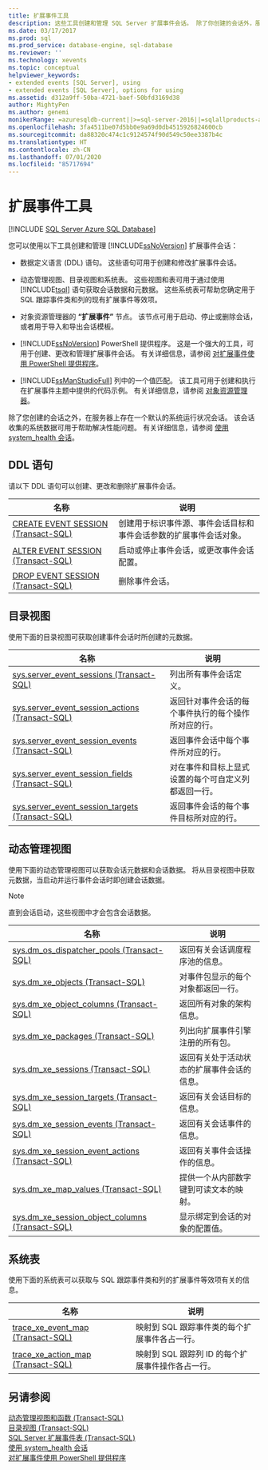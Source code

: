 ```yaml
---
title: 扩展事件工具
description: 这些工具创建和管理 SQL Server 扩展事件会话。 除了你创建的会话外，服务器上还有一个默认的系统运行状况会话。
ms.date: 03/17/2017
ms.prod: sql
ms.prod_service: database-engine, sql-database
ms.reviewer: ''
ms.technology: xevents
ms.topic: conceptual
helpviewer_keywords:
- extended events [SQL Server], using
- extended events [SQL Server], options for using
ms.assetid: d312a9ff-50ba-4721-baef-50bfd3169d38
author: MightyPen
ms.author: genemi
monikerRange: =azuresqldb-current||>=sql-server-2016||=sqlallproducts-allversions||>=sql-server-linux-2017||=azuresqldb-mi-current
ms.openlocfilehash: 3fa4511be07d5bb0e9a69d0db4515926824600cb
ms.sourcegitcommit: da88320c474c1c9124574f90d549c50ee3387b4c
ms.translationtype: HT
ms.contentlocale: zh-CN
ms.lasthandoff: 07/01/2020
ms.locfileid: "85717694"
---
```

# <a name="extended-events-tools"></a>扩展事件工具

[!INCLUDE [SQL Server Azure SQL Database](../../includes/applies-to-version/sql-asdb.md)]

  您可以使用以下工具创建和管理 [!INCLUDE[ssNoVersion](../../includes/ssnoversion-md.md)] 扩展事件会话：  
  
-   数据定义语言 (DDL) 语句。 这些语句可用于创建和修改扩展事件会话。  
  
-   动态管理视图、目录视图和系统表。 这些视图和表可用于通过使用 [!INCLUDE[tsql](../../includes/tsql-md.md)] 语句获取会话数据和元数据。 这些系统表可帮助您确定用于 SQL 跟踪事件类和列的现有扩展事件等效项。  
  
-   对象资源管理器的 **“扩展事件”** 节点。 该节点可用于启动、停止或删除会话，或者用于导入和导出会话模板。  
  
-   [!INCLUDE[ssNoVersion](../../includes/ssnoversion-md.md)] PowerShell 提供程序。 这是一个强大的工具，可用于创建、更改和管理扩展事件会话。 有关详细信息，请参阅 [对扩展事件使用 PowerShell 提供程序](../../relational-databases/extended-events/use-the-powershell-provider-for-extended-events.md)。  
  
-   [!INCLUDE[ssManStudioFull](../../includes/ssmanstudiofull-md.md)] 列中的一个值匹配。 该工具可用于创建和执行在扩展事件主题中提供的代码示例。 有关详细信息，请参阅 [对象资源管理器](../../ssms/object/object-explorer.md)。  
  
 除了您创建的会话之外，在服务器上存在一个默认的系统运行状况会话。 该会话收集的系统数据可用于帮助解决性能问题。 有关详细信息，请参阅 [使用 system_health 会话](../../relational-databases/extended-events/use-the-system-health-session.md)。  
  
## <a name="ddl-statements"></a>DDL 语句  
 请以下 DDL 语句可以创建、更改和删除扩展事件会话。  
  
|名称|说明|  
|----------|-----------------|  
|[CREATE EVENT SESSION (Transact-SQL)](../../t-sql/statements/create-event-session-transact-sql.md)|创建用于标识事件源、事件会话目标和事件会话参数的扩展事件会话对象。|  
|[ALTER EVENT SESSION (Transact-SQL)](../../t-sql/statements/alter-event-session-transact-sql.md)|启动或停止事件会话，或更改事件会话配置。|  
|[DROP EVENT SESSION (Transact-SQL)](../../t-sql/statements/drop-event-session-transact-sql.md)|删除事件会话。|  
  
## <a name="catalog-views"></a>目录视图  
 使用下面的目录视图可获取创建事件会话时所创建的元数据。  
  
|名称|说明|  
|----------|-----------------|  
|[sys.server_event_sessions (Transact-SQL)](../../relational-databases/system-catalog-views/sys-server-event-sessions-transact-sql.md)|列出所有事件会话定义。|  
|[sys.server_event_session_actions (Transact-SQL)](../../relational-databases/system-catalog-views/sys-server-event-session-actions-transact-sql.md)|返回针对事件会话的每个事件执行的每个操作所对应的行。|  
|[sys.server_event_session_events (Transact-SQL)](../../relational-databases/system-catalog-views/sys-server-event-session-events-transact-sql.md)|返回事件会话中每个事件所对应的行。|  
|[sys.server_event_session_fields (Transact-SQL)](../../relational-databases/system-catalog-views/sys-server-event-session-fields-transact-sql.md)|对在事件和目标上显式设置的每个可自定义列都返回一行。|  
|[sys.server_event_session_targets (Transact-SQL)](../../relational-databases/system-catalog-views/sys-server-event-session-targets-transact-sql.md)|返回事件会话的每个事件目标所对应的行。|  
  
## <a name="dynamic-management-views"></a>动态管理视图  
 使用下面的动态管理视图可以获取会话元数据和会话数据。 将从目录视图中获取元数据，当启动并运行事件会话时即创建会话数据。  
  
> [!NOTE]  
>  直到会话启动，这些视图中才会包含会话数据。  
  
|名称|说明|  
|----------|-----------------|  
|[sys.dm_os_dispatcher_pools (Transact-SQL)](../../relational-databases/system-dynamic-management-views/sys-dm-os-dispatcher-pools-transact-sql.md)|返回有关会话调度程序池的信息。|  
|[sys.dm_xe_objects (Transact-SQL)](../../relational-databases/system-dynamic-management-views/sys-dm-xe-objects-transact-sql.md)|对事件包显示的每个对象都返回一行。|  
|[sys.dm_xe_object_columns (Transact-SQL)](../../relational-databases/system-dynamic-management-views/sys-dm-xe-object-columns-transact-sql.md)|返回所有对象的架构信息。|  
|[sys.dm_xe_packages (Transact-SQL)](../../relational-databases/system-dynamic-management-views/sys-dm-xe-packages-transact-sql.md)|列出向扩展事件引擎注册的所有包。|  
|[sys.dm_xe_sessions (Transact-SQL)](../../relational-databases/system-dynamic-management-views/sys-dm-xe-sessions-transact-sql.md)|返回有关处于活动状态的扩展事件会话的信息。|  
|[sys.dm_xe_session_targets (Transact-SQL)](../../relational-databases/system-dynamic-management-views/sys-dm-xe-session-targets-transact-sql.md)|返回有关会话目标的信息。|  
|[sys.dm_xe_session_events (Transact-SQL)](../../relational-databases/system-dynamic-management-views/sys-dm-xe-session-events-transact-sql.md)|返回有关会话事件的信息。|  
|[sys.dm_xe_session_event_actions (Transact-SQL)](../../relational-databases/system-dynamic-management-views/sys-dm-xe-session-event-actions-transact-sql.md)|返回有关事件会话操作的信息。|  
|[sys.dm_xe_map_values (Transact-SQL)](../../relational-databases/system-dynamic-management-views/sys-dm-xe-map-values-transact-sql.md)|提供一个从内部数字键到可读文本的映射。|  
|[sys.dm_xe_session_object_columns (Transact-SQL)](../../relational-databases/system-dynamic-management-views/sys-dm-xe-session-object-columns-transact-sql.md)|显示绑定到会话的对象的配置值。|  
  
## <a name="system-tables"></a>系统表  
 使用下面的系统表可以获取与 SQL 跟踪事件类和列的扩展事件等效项有关的信息。  
  
|名称|说明|  
|----------|-----------------|  
|[trace_xe_event_map (Transact-SQL)](../../relational-databases/system-tables/extended-events-tables-trace-xe-event-map.md)|映射到 SQL 跟踪事件类的每个扩展事件各占一行。|  
|[trace_xe_action_map (Transact-SQL)](../../relational-databases/system-tables/extended-events-tables-trace-xe-action-map.md)|映射到 SQL 跟踪列 ID 的每个扩展事件操作各占一行。|  
  
## <a name="see-also"></a>另请参阅  
 [动态管理视图和函数 (Transact-SQL)](~/relational-databases/system-dynamic-management-views/system-dynamic-management-views.md)   
 [目录视图 (Transact-SQL)](../../relational-databases/system-catalog-views/catalog-views-transact-sql.md)   
 [SQL Server 扩展事件表 (Transact-SQL)](https://msdn.microsoft.com/library/6d52ff03-f5aa-4f0f-8c98-9b49dc76f94e)   
 [使用 system_health 会话](../../relational-databases/extended-events/use-the-system-health-session.md)   
 [对扩展事件使用 PowerShell 提供程序](../../relational-databases/extended-events/use-the-powershell-provider-for-extended-events.md)  
  
  
